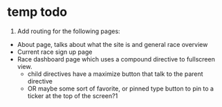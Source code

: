 # temp todo

1. Add routing for the following pages:
  * About page, talks about what the site is and general race overview
  * Current race sign up page
  * Race dashboard page which uses a compound directive to fullscreen view.
    - child directives have a maximize button that talk to the parent directive
    - OR maybe some sort of favorite, or pinned type button to pin to a ticker at the top of the screen?1